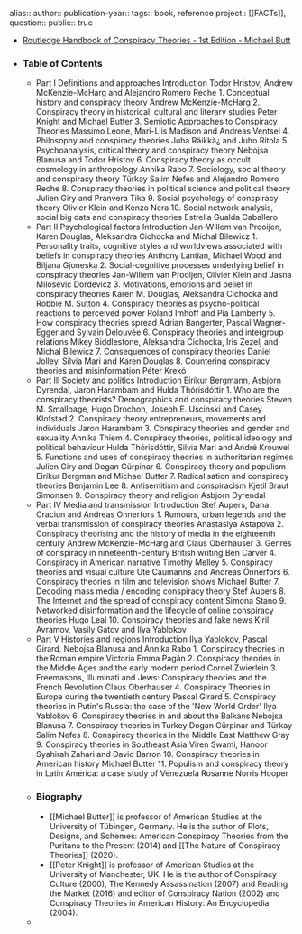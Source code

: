 alias::
author::
publication-year::
tags:: book, reference
project:: [[FACTs]],  
question::
public:: true

- [Routledge Handbook of Conspiracy Theories - 1st Edition - Michael Butt](https://www.routledge.com/Routledge-Handbook-of-Conspiracy-Theories/Butter-Knight/p/book/9780815361749)
- ### Table of Contents
	- Part I
	  Definitions and approaches
	  Introduction
	  Todor Hristov, Andrew McKenzie-McHarg and Alejandro Romero Reche 1. Conceptual history and conspiracy theory Andrew McKenzie-McHarg 2. Conspiracy theory in historical, cultural and literary studies Peter Knight and Michael Butter 3. Semiotic Approaches to Conspiracy Theories Massimo Leone, Mari-Liis Madison and Andreas Ventsel 4. Philosophy and conspiracy theories Juha Räikkä¿ and Juho Ritola 5. Psychoanalysis, critical theory and conspiracy theory Nebojsa Blanusa and Todor Hristov 6. Conspiracy theory as occult cosmology in anthropology Annika Rabo
	  7. Sociology, social theory and conspiracy theory Türkay Salim Nefes and Alejandro Romero Reche 8. Conspiracy theories in political science and political theory Julien Giry and Pranvera Tika 9. Social psychology of conspiracy theory Olivier Klein and Kenzo Nera
	  10. Social network analysis, social big data and conspiracy theories Estrella Gualda Caballero
	- Part II
	  Psychological factors
	  Introduction
	  Jan-Willem van Prooijen, Karen Douglas, Aleksandra Cichocka and Michal Bilewicz 1. Personality traits, cognitive styles and worldviews associated with beliefs in conspiracy theories Anthony Lantian, Michael Wood and Biljana Gjoneska 2. Social-cognitive processes underlying belief in conspiracy theories Jan-Willem van Prooijen, Olivier Klein and Jasna Milosevic Dordevicz 3. Motivations, emotions and belief in conspiracy theories Karen M. Douglas, Aleksandra Cichocka and Robbie M. Sutton 4. Conspiracy theories as psycho-political reactions to perceived power Roland Imhoff and Pia Lamberty 5. How conspiracy theories spread Adrian Bangerter, Pascal Wagner-Egger and Sylvain Delouvée 6. Conspiracy theories and intergroup relations Mikey Biddlestone, Aleksandra Cichocka, Iris Zezelj and Michal Bilewicz 7. Consequences of conspiracy theories Daniel Jolley, Silvia Mari and Karen Douglas 8. Countering conspiracy theories and misinformation Péter Krekó
	- Part Ill
	  Society and politics Introduction Eiríkur Bergmann, Asbjorn Dyrendal, Jaron Harambam and Hulda Thórisdóttir 1. Who are the conspiracy theorists? Demographics and conspiracy theories Steven M. Smallpage, Hugo Drochon, Joseph E. Uscinski and Casey Klofstad 2. Conspiracy theory entrepreneurs, movements and individuals Jaron Harambam 3. Conspiracy theories and gender and sexuality Annika Thiem
	  4. Conspiracy theories, political ideology and political behaviour Hulda Thórisdóttir, Silvia Mari and André Krouwel 5. Functions and uses of conspiracy theories in authoritarian regimes Julien Giry and Dogan Gürpinar 6. Conspiracy theory and populism Eiríkur Bergman and Michael Butter 7. Radicalisation and conspiracy theories Benjamin Lee 8. Antisemitism and conspiracism Kjetil Braut Simonsen 9. Conspiracy theory and religion Asbjorn Dyrendal
	- Part IV
	  Media and transmission
	  Introduction Stef Aupers, Dana Craciun and Andreas Onnerfors 1. Rumours, urban legends and the verbal transmission of conspiracy theories Anastasiya Astapova 2. Conspiracy theorising and the history of media in the eighteenth century Andrew McKenzie-McHarg and Claus Oberhauser 3. Genres of conspiracy in nineteenth-century British writing
	  Ben Carver
	  4. Conspiracy in American narrative Timothy Melley 5. Conspiracy theories and visual culture Ute Caumanns and Andreas Önnerfors
	  6. Conspiracy theories in film and television shows Michael Butter 7. Decoding mass media / encoding conspiracy theory Stef Aupers 8. The Internet and the spread of conspiracy content Simona Stano
	  9. Networked disinformation and the lifecycle of online conspiracy theories Hugo Leal 10. Conspiracy theories and fake news Kiril Avramov, Vasily Gatov and Ilya Yablokov
	- Part V
	  Histories and regions Introduction
	  Ilya Yablokov, Pascal Girard, Nebojsa Blanusa and Annika Rabo 1. Conspiracy theories in the Roman empire Victoria Emma Pagán 2. Conspiracy theories in the Middle Ages and the early modern period
	  Cornel Zwierlein
	  3. Freemasons, Illuminati and Jews: Conspiracy theories and the French Revolution Claus Oberhauser 4. Conspiracy Theories in Europe during the twentieth century
	  Pascal Girard
	  5. Conspiracy theories in Putin's Russia: the case of the 'New World Order' Ilya Yablokov 6. Conspiracy theories in and about the Balkans Nebojsa Blanusa 7. Conspiracy theories in Turkey Dogan Gürpinar and Türkay Salim Nefes 8. Conspiracy theories in the Middle East Matthew Gray 9. Conspiracy theories in Southeast Asia Viren Swami, Hanoor Syahirah Zahari and David Barron 10. Conspiracy theories in American history
	  Michael Butter
	  11. Populism and conspiracy theory in Latin America: a case study of Venezuela Rosanne Norris Hooper
	- ### Biography
		- [[Michael Butter]] is professor of American Studies at the University of Tübingen, Germany. He is the author of Plots, Designs, and Schemes: American Conspiracy Theories from the Puritans to the Present (2014) and [[The Nature of Conspiracy Theories]] (2020).
		- [[Peter Knight]] is professor of American Studies at the University of Manchester, UK. He is the author of Conspiracy Culture (2000), The Kennedy Assassination (2007) and Reading the Market (2016) and editor of Conspiracy Nation (2002) and Conspiracy Theories in American History: An Encyclopedia (2004).
	-